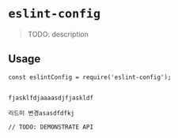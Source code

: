 # `eslint-config`

> TODO: description

## Usage

```
const eslintConfig = require('eslint-config');


fjasklfdjaaaasdjfjaskldf

리드미 변경asasdfdfkj

// TODO: DEMONSTRATE API
```
